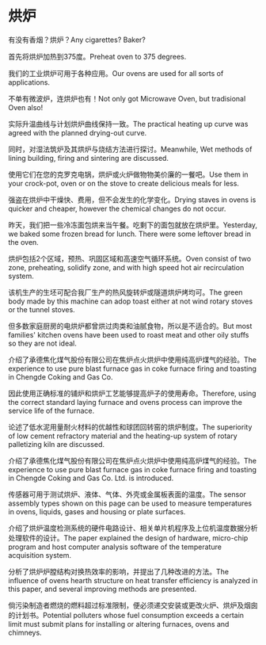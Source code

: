 # 烘炉

<p><span class="chinese">有没有香烟？烘炉？</span><span class="english">Any cigarettes? Baker?</span></p>

<p><span class="chinese">首先将烘炉加热到375度。</span><span class="english">Preheat oven to 375 degrees.</span></p>

<p><span class="chinese">我们的工业烘炉可用于各种应用。</span><span class="english">Our ovens are used for all sorts of applications.</span></p>

<p><span class="chinese">不单有微波炉，连烘炉也有！</span><span class="english">Not only got Microwave Oven, but tradisional Oven also!</span></p>

<p><span class="chinese">实际升温曲线与计划烘炉曲线保持一致。</span><span class="english">The practical heating up curve was agreed with the planned drying-out curve.</span></p>

<p><span class="chinese">同时，对湿法筑炉及其烘炉与烧结方法进行探讨。</span><span class="english">Meanwhile, Wet methods of lining building, firing and sintering are discussed.</span></p>

<p><span class="chinese">使用它们在您的克罗克电锅，烘炉或火炉做物物美价廉的一餐吧。</span><span class="english">Use them in your crock-pot, oven or on the stove to create delicious meals for less.</span></p>

<p><span class="chinese">强盗在烘炉中干燥快、费用，但不会发生的化学变化。</span><span class="english">Drying staves in ovens is quicker and cheaper, however the chemical changes do not occur.</span></p>

<p><span class="chinese">昨天，我们把一些冷冻面包烘来当午餐。吃剩下的面包就放在烘炉里。</span><span class="english">Yesterday, we baked some frozen bread for lunch. There were some leftover bread in the oven.</span></p>

<p><span class="chinese">烘炉包括2个区域，预热、巩固区域和高速空气循环系统。</span><span class="english">Oven consist of two zone, preheating, solidify zone, and with high speed hot air recirculation system.</span></p>

<p><span class="chinese">该机生产的生坯可配合我厂生产的热风旋转炉或隧道烘炉烤均可。</span><span class="english">The green body made by this machine can adop toast either at not wind rotary stoves or the tunnel stoves.</span></p>

<p><span class="chinese">但多数家庭厨房的电烘炉都曾烘过肉类和油腻食物，所以是不适合的。</span><span class="english">But most families' kitchen ovens have been used to roast meat and other oily stuffs so they are not ideal.</span></p>

<p><span class="chinese">介绍了承德焦化煤气股份有限公司在焦炉点火烘炉中使用纯高炉煤气的经验。</span><span class="english">The experience to use pure blast furnace gas in coke furnace firing and toasting in Chengde Coking and Gas Co.</span></p>

<p><span class="chinese">因此使用正确标准的铺炉和烘炉工艺能够提高炉子的使用寿命。</span><span class="english">Therefore, using the correct standard laying furnace and ovens process can improve the service life of the furnace.</span></p>

<p><span class="chinese">论述了低水泥用量耐火材料的优越性和球团回转窑的烘炉制度。</span><span class="english">The superiority of low cement refractory material and the heating-up system of rotary palletizing kiln are discussed.</span></p>

<p><span class="chinese">介绍了承德焦化煤气股份有限公司在焦炉点火烘炉中使用纯高炉煤气的经验。</span><span class="english">The experience to use pure blast furnace gas in coke furnace firing and toasting in Chengde Coking and Gas Co. Ltd. is introduced.</span></p>

<p><span class="chinese">传感器可用于测试烘炉、液体、气体、外壳或金属板表面的温度。</span><span class="english">The sensor assembly types shown on this page can be used to measure temperatures in ovens, liquids, gases and housing or plate surfaces.</span></p>

<p><span class="chinese">介绍了烘炉温度检测系统的硬件电路设计、相关单片机程序及上位机温度数据分析处理软件的设计。</span><span class="english">The paper explained the design of hardware, micro-chip program and host computer analysis software of the temperature acquisition system.</span></p>

<p><span class="chinese">分析了烘炉炉膛结构对换热效率的影响，并提出了几种改进的方法。</span><span class="english">The influence of ovens hearth structure on heat transfer efficiency is analyzed in this paper, and several improving methods are presented.</span></p>

<p><span class="chinese">倘污染制造者燃烧的燃料超过标准限制，便必须递交安装或更改火炉、烘炉及烟囱的计划书。</span><span class="english">Potential polluters whose fuel consumption exceeds a certain limit must submit plans for installing or altering furnaces, ovens and chimneys.</span></p>

